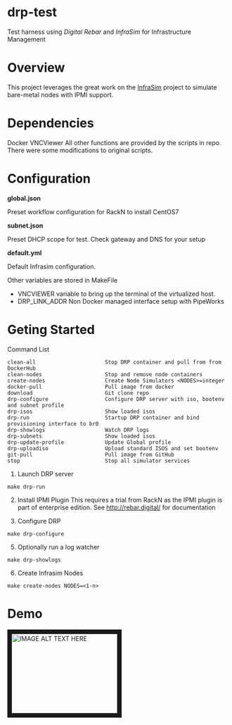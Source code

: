 # drp-test
Test harness using *Digital Rebar* and *InfraSim* for Infrastructure Management

# Overview

This project leverages the great work on the [InfraSim](https://github.com/InfraSIM) project to simulate bare-metal nodes with IPMI support.


# Dependencies

Docker
VNCViewer
All other functions are provided by the scripts in repo. There were some modifications to original scripts.


# Configuration

**global.json**

Preset workflow configuration for RackN to install CentOS7


**subnet.json**

Preset DHCP scope for test. Check gateway and DNS for your setup


**default.yml**

Default Infrasim configuration.



Other variables are stored in MakeFile
- VNCVIEWER variable to bring up the terminal of the virtualized host. 
- DRP_LINK_ADDR Non Docker managed interface setup with PipeWorks


# Geting Started

Command List

```
clean-all                      Stop DRP container and pull from from DockerHub
clean-nodes                    Stop and remove node containers
create-nodes                   Create Node Simulators <NODES>=integer
docker-pull                    Pull image from docker
download                       Git clone repo
drp-configure                  Configure DRP server with iso, bootenv and subnet profile
drp-isos                       Show loaded isos
drp-run                        Startup DRP container and bind provisioning interface to br0
drp-showlogs                   Watch DRP logs
drp-subnets                    Show loaded isos
drp-update-profile             Update Global profile
drp-uploadiso                  Upload standard ISOS and set bootenv
git-pull                       Pull image from GitHub
stop                           Stop all simulator services

```

1. Launch DRP server

```make drp-run```

2. Install IPMI Plugin
	This requires a trial from RackN as the IPMI plugin is part of enterprise edition. See http://rebar.digital/ for documentation

3. Configure DRP

```make drp-configure```

5. Optionally run a log watcher

```make drp-showlogs```

6. Create Infrasim Nodes

```make create-nodes NODES=<1-n>```


# Demo

<a href="http://www.youtube.com/watch?feature=player_embedded&v=u5oeyFipckQ" target="_blank"><img src="http://img.youtube.com/vi/u5oeyFipckQ/0.jpg" 
alt="IMAGE ALT TEXT HERE" width="240" height="180" border="10" /></a>





